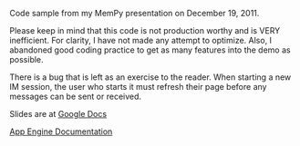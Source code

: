 Code sample from my MemPy presentation on December 19, 2011.

Please keep in mind that this code is not production worthy and is VERY inefficient.  For clarity, I have not made any attempt to optimize.  Also, I abandoned good coding practice to get as many features into the demo as possible.

There is a bug that is left as an exercise to the reader.  When starting a new IM session, the user who starts it must refresh their page before any messages can be sent or received.

Slides are at [Google Docs](http://bit.ly/mempy-im121911slides)

[App Engine Documentation](http://code.google.com/appengine)
